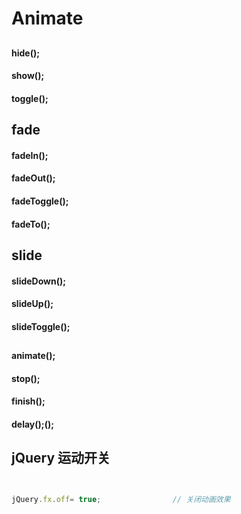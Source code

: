 # Animate

##

#### hide();

#### show();

#### toggle();


## fade

#### fadeIn();

#### fadeOut();

#### fadeToggle();

#### fadeTo();

## slide

#### slideDown();

#### slideUp();

#### slideToggle();

##

#### animate();

#### stop();

#### finish();

#### delay();();

## jQuery 运动开关


``` javascript


jQuery.fx.off= true;                // 关闭动画效果


```